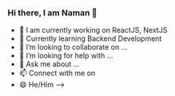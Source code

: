 ### Hi there, I am Naman 👋


- 🔭 I am currently working on ReactJS, NextJS
- 🌱 Currently learning Backend Development
- 👯 I’m looking to collaborate on ...
- 🤔 I’m looking for help with ...
- 💬 Ask me about ...
- 📫 Connect with me on 
- 😄 He/Him
-->
